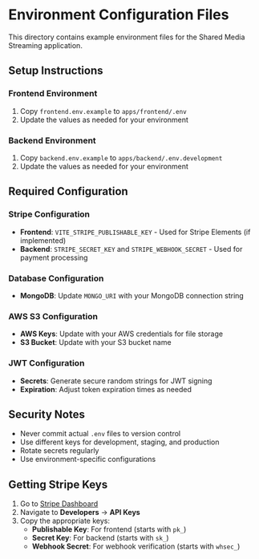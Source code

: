 # Environment Configuration Files

This directory contains example environment files for the Shared Media Streaming application.

## Setup Instructions

### Frontend Environment

1. Copy `frontend.env.example` to `apps/frontend/.env`
2. Update the values as needed for your environment

### Backend Environment

1. Copy `backend.env.example` to `apps/backend/.env.development`
2. Update the values as needed for your environment

## Required Configuration

### Stripe Configuration

- **Frontend**: `VITE_STRIPE_PUBLISHABLE_KEY` - Used for Stripe Elements (if implemented)
- **Backend**: `STRIPE_SECRET_KEY` and `STRIPE_WEBHOOK_SECRET` - Used for payment processing

### Database Configuration

- **MongoDB**: Update `MONGO_URI` with your MongoDB connection string

### AWS S3 Configuration

- **AWS Keys**: Update with your AWS credentials for file storage
- **S3 Bucket**: Update with your S3 bucket name

### JWT Configuration

- **Secrets**: Generate secure random strings for JWT signing
- **Expiration**: Adjust token expiration times as needed

## Security Notes

- Never commit actual `.env` files to version control
- Use different keys for development, staging, and production
- Rotate secrets regularly
- Use environment-specific configurations

## Getting Stripe Keys

1. Go to [Stripe Dashboard](https://dashboard.stripe.com/)
2. Navigate to **Developers** → **API Keys**
3. Copy the appropriate keys:
   - **Publishable Key**: For frontend (starts with `pk_`)
   - **Secret Key**: For backend (starts with `sk_`)
   - **Webhook Secret**: For webhook verification (starts with `whsec_`)
